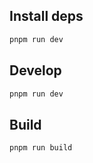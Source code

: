 ## Install deps
```bash
pnpm run dev
```

## Develop
```bash
pnpm run dev
```

## Build
```bash
pnpm run build
```